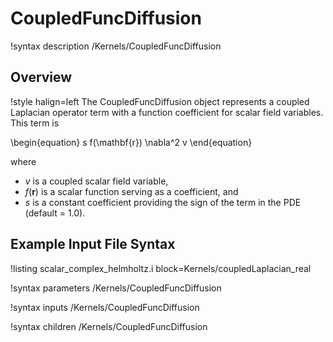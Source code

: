 # CoupledFuncDiffusion

!syntax description /Kernels/CoupledFuncDiffusion

## Overview

!style halign=left
The CoupledFuncDiffusion object represents a coupled Laplacian operator term with a function coefficient for scalar field variables. This term is

\begin{equation}
  s f(\mathbf{r}) \nabla^2 v
\end{equation}

where

- $v$ is a coupled scalar field variable,
- $f(\mathbf{r})$ is a scalar function serving as a coefficient, and
- $s$ is a constant coefficient providing the sign of the term in the PDE (default = 1.0).

## Example Input File Syntax

!listing scalar_complex_helmholtz.i block=Kernels/coupledLaplacian_real

!syntax parameters /Kernels/CoupledFuncDiffusion

!syntax inputs /Kernels/CoupledFuncDiffusion

!syntax children /Kernels/CoupledFuncDiffusion
